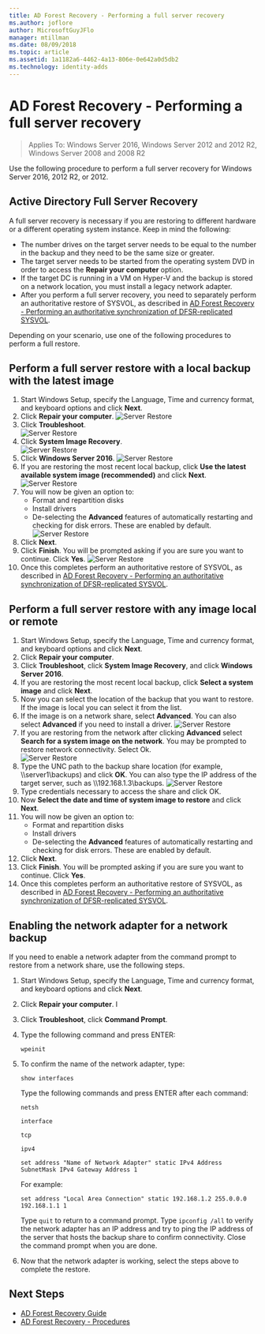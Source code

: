 ```yaml
---
title: AD Forest Recovery - Performing a full server recovery
ms.author: joflore
author: MicrosoftGuyJFlo
manager: mtillman
ms.date: 08/09/2018
ms.topic: article
ms.assetid: 1a1182a6-4462-4a13-806e-0e642a0d5db2
ms.technology: identity-adds
---
```

# AD Forest Recovery - Performing a full server recovery

>Applies To: Windows Server 2016, Windows Server 2012 and 2012 R2, Windows Server 2008 and 2008 R2

Use the following procedure to perform a full server recovery for Windows Server 2016, 2012 R2, or 2012.

## Active Directory Full Server Recovery

A full server recovery is necessary if you are restoring to different hardware or a different operating system instance. Keep in mind the following:

- The number drives on the target server needs to be equal to the number in the backup and they need to be the same size or greater.
- The target server needs to be started from the operating system DVD in order to access the **Repair your computer** option.
- If the target DC is running in a VM on Hyper-V and the backup is stored on a network location, you must install a legacy network adapter.
- After you perform a full server recovery, you need to separately perform an authoritative restore of SYSVOL, as described in [AD Forest Recovery - Performing an authoritative synchronization of DFSR-replicated SYSVOL](AD-Forest-Recovery-Authoritative-Recovery-SYSVOL.md).

Depending on your scenario, use one of the following procedures to perform a full restore.

## Perform a full server restore with a local backup with the latest image

1. Start Windows Setup, specify the Language, Time and currency format, and keyboard options and click **Next**.
2. Click **Repair your computer**.
   ![Server Restore](media/AD-Forest-Recovery-Perform-a-Full-Recovery/restore1.png)
3. Click **Troubleshoot**.</br>
   ![Server Restore](media/AD-Forest-Recovery-Perform-a-Full-Recovery/restore2.png)
4. Click **System Image Recovery**.</br>
   ![Server Restore](media/AD-Forest-Recovery-Perform-a-Full-Recovery/restore3.png)
5. Click **Windows Server 2016**.
   ![Server Restore](media/AD-Forest-Recovery-Perform-a-Full-Recovery/restore4.png)
6. If you are restoring the most recent local backup, click **Use the latest available system image (recommended)** and click **Next**.
   ![Server Restore](media/AD-Forest-Recovery-Perform-a-Full-Recovery/restore5.png)
7. You will now be given an option to:
   -  Format and repartition disks
   -  Install drivers
   -  De-selecting the **Advanced** features of automatically restarting and checking for disk errors. These are enabled by default.
   ![Server Restore](media/AD-Forest-Recovery-Perform-a-Full-Recovery/restore6.png)
8. Click **Next**.
9. Click **Finish**. You will be prompted asking if you are sure you want to continue. Click **Yes**.
   ![Server Restore](media/AD-Forest-Recovery-Perform-a-Full-Recovery/restore11.png)
10. Once this completes perform an authoritative restore of SYSVOL, as described in [AD Forest Recovery - Performing an authoritative synchronization of DFSR-replicated SYSVOL](AD-Forest-Recovery-Authoritative-Recovery-SYSVOL.md).

## Perform a full server restore with any image local or remote

1. Start Windows Setup, specify the Language, Time and currency format, and keyboard options and click **Next**.
2. Click **Repair your computer**.</br>
3. Click **Troubleshoot**, click **System Image Recovery**, and click **Windows Server 2016**.
4. If you are restoring the most recent local backup, click **Select a system image** and click **Next**.
5. Now you can select the location of the backup that you want to restore. If the image is local you can select it from the list.
6. If the image is on a network share, select **Advanced**. You can also select **Advanced** if you need to install a driver.
   ![Server Restore](media/AD-Forest-Recovery-Perform-a-Full-Recovery/restore7.png)
7. If you are restoring from the network after clicking **Advanced** select **Search for a system image on the network**. You may be prompted to restore network connectivity. Select Ok. </br>
   ![Server Restore](media/AD-Forest-Recovery-Perform-a-Full-Recovery/restore8.png)
8. Type the UNC path to the backup share location (for example, \\\server1\backups) and click **OK**. You can also type the IP address of the target server, such as \\\192.168.1.3\backups.
   ![Server Restore](media/AD-Forest-Recovery-Perform-a-Full-Recovery/restore9.png)
9. Type credentials necessary to access the share and click OK.
10. Now **Select the date and time of system image to restore** and click **Next**.
11. You will now be given an option to:
    - Format and repartition disks
    - Install drivers
    - De-selecting the **Advanced** features of automatically restarting and checking for disk errors. These are enabled by default.
12. Click **Next**.
13. Click **Finish**. You will be prompted asking if you are sure you want to continue. Click **Yes**.
14. Once this completes perform an authoritative restore of SYSVOL, as described in [AD Forest Recovery - Performing an authoritative synchronization of DFSR-replicated SYSVOL](AD-Forest-Recovery-Authoritative-Recovery-SYSVOL.md).

## Enabling the network adapter for a network backup

If you need to enable a network adapter from the command prompt to restore from a network share, use the following steps.

1. Start Windows Setup, specify the Language, Time and currency format, and keyboard options and click **Next**.
2. Click **Repair your computer**. I
3. Click **Troubleshoot**, click **Command Prompt**.
4. Type the following command and press ENTER:

   ```
   wpeinit
   ```

5. To confirm the name of the network adapter, type:

   ```
   show interfaces
   ```

   Type the following commands and press ENTER after each command:

   ```
   netsh
   ```

   ```
   interface
   ```

   ```
   tcp
   ```

   ```
   ipv4
   ```

   ```
   set address "Name of Network Adapter" static IPv4 Address SubnetMask IPv4 Gateway Address 1
   ```

   For example:

   ```
   set address "Local Area Connection" static 192.168.1.2 255.0.0.0 192.168.1.1 1
   ```

   Type `quit` to return to a command prompt. Type `ipconfig /all` to verify the network adapter has an IP address and try to ping the IP address of the server that hosts the backup share to confirm connectivity. Close the command prompt when you are done.

6. Now that the network adapter is working, select the steps above to complete the restore.

## Next Steps

- [AD Forest Recovery Guide](AD-Forest-Recovery-Guide.md)
- [AD Forest Recovery - Procedures](AD-Forest-Recovery-Procedures.md)
